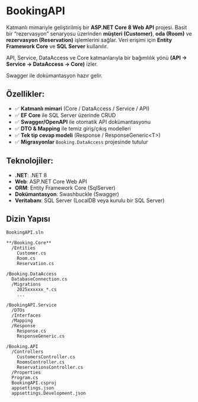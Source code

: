 # BookingAPI

Katmanlı mimariyle geliştirilmiş bir **ASP.NET Core 8 Web API** projesi. Basit bir “rezervasyon” senaryosu üzerinden **müşteri (Customer)**, **oda (Room)** ve **rezervasyon (Reservation)** işlemlerini sağlar. Veri erişimi için **Entity Framework Core** ve **SQL Server** kullanılır.

API, Service, DataAccess ve Core katmanlarıyla bir bağımlılık yönü **(API → Service → DataAccess → Core)** izler. 

Swagger ile dokümantasyon hazır gelir.

## Özellikler:
- ✅ **Katmanlı mimari** (Core / DataAccess / Service / API)
- ✅ **EF Core** ile SQL Server üzerinde CRUD
- ✅ **Swagger/OpenAPI** ile otomatik API dokümantasyonu
- ✅ **DTO & Mapping** ile temiz giriş/çıkış modelleri
- ✅ **Tek tip cevap modeli** (Response / ResponseGeneric\<T\>)
- ✅ **Migrasyonlar** `Booking.DataAccess` projesinde tutulur

## Teknolojiler:
- **.NET**: .NET 8
- **Web**: ASP.NET Core Web API
- **ORM**: Entity Framework Core (SqlServer)
- **Dokümantasyon**: Swashbuckle (Swagger)
- **Veritabanı**: SQL Server (LocalDB veya kurulu bir SQL Server)

## Dizin Yapısı 
```text
BookingAPI.sln

**/Booking.Core**
  /Entities
    Customer.cs
    Room.cs
    Reservation.cs

/Booking.DataAccess
  DatabaseConnection.cs
  /Migrations
    2025xxxxxx_*.cs
    ...

/BookingAPI.Service
  /DTOs
  /Interfaces
  /Mapping
  /Response
    Response.cs
    ResponseGeneric.cs

/Booking.API
  /Controllers
    CustomersController.cs
    RoomsController.cs
    ReservationsController.cs
  /Properties
  Program.cs
  BookingAPI.csproj
  appsettings.json
  appsettings.Development.json
